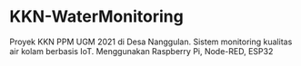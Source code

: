 # KKN-WaterMonitoring
Proyek KKN PPM UGM 2021 di Desa Nanggulan. Sistem monitoring kualitas air kolam berbasis IoT. Menggunakan  Raspberry Pi, Node-RED, ESP32
